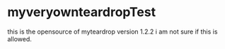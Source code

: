# myveryownteardropTest
this is the opensource of myteardrop version 1.2.2
i am not sure if this is allowed.